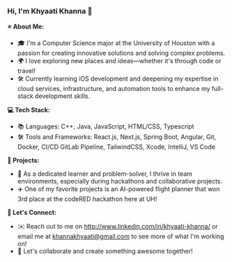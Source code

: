 ### Hi, I'm Khyaati Khanna 👋

**⭐️ About Me:**

- 🎓 I'm a Computer Science major at the University of Houston with a passion for creating innovative solutions and solving complex problems.
- 🌍 I love exploring new places and ideas—whether it's through code or travel!
- 🛠 Currently learning iOS development and deepening my expertise in cloud services, infrastructure, and automation tools to enhance my full-stack development skills.

**💻 Tech Stack:**

- 📚 Languages: C++, Java, JavaScript, HTML/CSS, Typescript
- 🛠️ Tools and Frameworks: React.js, Next.js, Spring Boot, Angular, Git, Docker, CI/CD GitLab Pipeline, TailwindCSS, Xcode, IntelliJ, VS Code

**🚀 Projects:**

- 🎉 As a dedicated learner and problem-solver, I thrive in team environments, especially during hackathons and collaborative projects.
- ✈️ One of my favorite projects is an AI-powered flight planner that won 3rd place at the codeRED hackathon here at UH!

**🙌 Let's Connect:**

- ✉️ Reach out to me on http://www.linkedin.com/in/khyaati-khanna/ or email me at khannakhyaati@gmail.com to see more of what I'm working on!
- 💜 Let's collaborate and create something awesome together!

<!--
**Khannakhushi/Khannakhushi** is a ✨ _special_ ✨ repository because its `README.md` (this file) appears on your GitHub profile.

Here are some ideas to get you started:

- 🔭 I’m currently working on ...
- 🌱 I’m currently learning ...
- 👯 I’m looking to collaborate on ...
- 🤔 I’m looking for help with ...
- 💬 Ask me about ...
- 📫 How to reach me: ...
- 😄 Pronouns: ...
- ⚡ Fun fact: ...
-->
